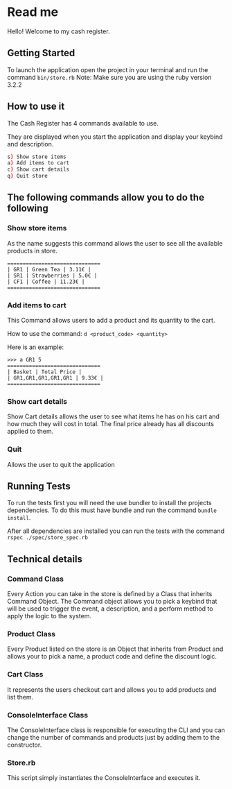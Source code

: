 # Read me

Hello! Welcome to my cash register.


## Getting Started
To launch the application open the project in your terminal and run the command `bin/store.rb`
Note: Make sure you are using the ruby version 3.2.2

## How to use it

The Cash Register has 4 commands available to use.

They are displayed when you start the application and display your keybind and description.

```bash
s) Show store items
a) Add items to cart
c) Show cart details
q) Quit store
```

## The following commands allow you to do the following

### Show store items
As the name suggests this command allows the user to see all the available products in store.

```
==============================
| GR1 | Green Tea | 3.11€ |
| SR1 | Strawberries | 5.0€ |
| CF1 | Coffee | 11.23€ |
==============================
```

### Add items to cart
This Command allows users to add a product and its quantity to the cart.

How to use the command: `d <product_code> <quantity>`

Here is an example: 
```
>>> a GR1 5
==============================
| Basket | Total Price |
| GR1,GR1,GR1,GR1,GR1 | 9.33€ |
==============================
```

### Show cart details
Show Cart details allows the user to see what items he has on his cart and how much they will cost in total. 
The final price already has all discounts applied to them.

### Quit
Allows the user to quit the application

## Running Tests
To run the tests first you will need the use bundler to install the projects dependencies. To do this must have bundle and run the command `bundle install`.

After all dependencies are installed you can run the tests with the command ` rspec ./spec/store_spec.rb`


## Technical details

### Command Class
Every Action you can take in the store is defined by a Class that inherits Command Object.
The Command object allows you to pick a keybind that will be used to trigger the event, a description, and a perform method to apply the logic to the system.

### Product Class
Every Product listed on the store is an Object that inherits from Product and allows your to pick a name, a product code and define the discount logic.


### Cart Class
It represents the users checkout cart and allows you to add products and list them.

### ConsoleInterface Class
The ConsoleInterface class is responsible for executing the CLI and you can change the number of commands and products just by adding them to the constructor.


### Store.rb
This script simply instantiates the ConsoleInterface and executes it.


